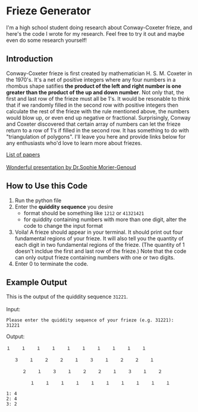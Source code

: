 # Frieze Generator
I'm a high school student doing research about Conway-Coxeter frieze, and here's the code I wrote for my research. Feel free to try it out and maybe even do some research yourself!

**Introduction**
---


Conway-Coxeter frieze is first created by mathematician H. S. M. Coxeter in the 1970's. It's a net of positive integers where any four numbers in a rhombus shape satifies **the product of the left and right number is one greater than the product of the up and down number**. Not only that, the first and last row of the frieze must all be 1's. It would be resonable to think that if we randomly filled in the second row with positive integers then calculate the rest of the frieze with the rule mentioned above, the numbers would blow up, or even end up negative or fractional. Surprisingly, Conway and Coxeter discovered that certain array of numbers can let the frieze return to a row of 1's if filled in the second row. It has something to do with "triangulation of polygons". I'll leave you here and provide links below for any enthusiasts who'd love to learn more about friezes.

[List of papers](https://www.maths.dur.ac.uk/users/anna.felikson/Projects/frieze/frieze-res.html)\
\
[Wonderful presentation by Dr.Sophie Morier-Genoud](https://www.youtube.com/watch?v=VxcWGg6QhyI&pp=ygURZnJpZXplIGxtcyBzb3BoaWU%3D&themeRefresh=1)


**How to Use this Code**
---

1. Run the python file
2. Enter the **quiddity sequence** you desire
    + format should be something like `1212` or `41321421`
    + for quiddity containing numbers with more than one digit, alter the code to change the input format
3. Voila! A frieze should appear in your terminal. It should print out four fundamental regions of your frieze. It will also tell you the quantity of each digit in two fundamental regions of the frieze. (The quantity of 1 doesn't incldue the first and last row of the frieze.) Note that the code can only output frieze containing numbers with one or two digits.
4. Enter 0 to terminate the code.



**Example Output**
---
This is the output of the quiddity sequence `31221`.\
\
Input:
```
Please enter the quiddity sequence of your frieze (e.g. 31221): 
31221
```
Output:

```
１    １    １    １    １    １    １    １    １    １     

   ３    １    ２    ２    １    ３    １    ２    ２    １     

      ２    １    ３    １    ２    ２    １    ３    １    ２     

         １    １    １    １    １    １    １    １    １    １     

1: 4  
2: 4  
3: 2  
```





